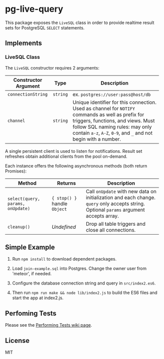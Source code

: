 # pg-live-query

This package exposes the `LiveSQL` class in order to provide realtime result sets for PostgreSQL `SELECT` statements.

## Implements

### LiveSQL Class

The `LiveSQL` constructor requires 2 arguments:

Constructor Argument | Type | Description
---------|------|---------------------------
`connectionString` | `string` | ex. `postgres://user:pass@host/db`
`channel` | `string` | Unique identifier for this connection. Used as channel for `NOTIFY` commands as well as prefix for triggers, functions, and views. Must follow SQL naming rules: may only contain `a-z`, `A-Z`, `0-9`, and `_` and not begin with a number.

A single persistent client is used to listen for notifications. Result set refreshes obtain additional clients from the pool on-demand.

Each instance offers the following asynchronous methods (both return Promises):

Method | Returns | Description
-------|---------|-----------------
`select(query, params, onUpdate)` | `{ stop() }` handle `Object` | Call `onUpdate` with new data on initialization and each change. `query` only accepts string. Optional `params` argument accepts array.
`cleanup()` | *Undefined* | Drop all table triggers and close all connections.

## Simple Example

1. Run `npm install` to download dependent packages.

2. Load `join-example.sql` into Postgres. Change the owner user from 'meteor', if needed.

3. Configure the database connection string and query in `src/index2.es6`.

4. Then run `npm run make && node lib/index2.js` to build the ES6 files and start the app at index2.js.

## Perfoming Tests

Please see the [Performing Tests wiki page](https://github.com/FocusSchoolSoftware/pg-live-query/wiki/Performing-Tests).

## License

MIT

